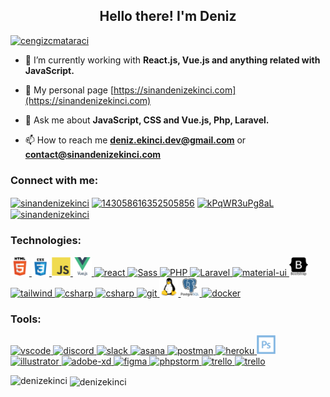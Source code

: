 <h2 align="center">Hello there! I'm Deniz</h1>

<p align="left"> <a href="https://github.com/ryo-ma/github-profile-trophy"><img src="https://github-profile-trophy.vercel.app/?username=denizekinci&title=Commit,MultiLanguage,Repositories,Stars,PullRequest,Issues&margin-w=5&no-bg=true" alt="cengizcmataraci" /></a> </p>
<p>
  
- 🌱 I’m currently working with **React.js, Vue.js and anything related with JavaScript.**

- 🚀 My personal page [https://sinandenizekinci.com](https://sinandenizekinci.com)

- 💬 Ask me about **JavaScript, CSS and Vue.js, Php, Laravel.**

- 📫 How to reach me **deniz.ekinci.dev@gmail.com** or **contact@sinandenizekinci.com**
 </p>

<h3 align="left">Connect with me:</h3>
<p align="left">
<a href="https://linkedin.com/in/sinandenizekinci" target="blank" rel=”noopener”><img align="center" src="https://velanovascular.com/wp-content/uploads/2020/06/LinkedIn.png" alt="sinandenizekinci" height="30" width="30" /></a>
<!--<a href="https://stackoverflow.com/users/x" target="blank" rel=”noopener”><img align="center" src="https://upload.wikimedia.org/wikipedia/commons/thumb/e/ef/Stack_Overflow_icon.svg/768px-Stack_Overflow_icon.svg.png" alt="12544106" height="45" width="45" /></a>-->
<!-- <a href="https://medium.com/@denizekinci" target="blank" rel=”noopener”><img align="center" src="https://cdn.jsdelivr.net/npm/simple-icons@3.0.1/icons/medium.svg" alt="@denizekinci" height="30" width="40" /></a> -->
<a href="https://discordapp.com/users/143058616352505856" target="blank" rel=”noopener”><img align="center" src="https://seeklogo.com/images/D/discord-logo-134E148657-seeklogo.com.png" alt="143058616352505856" height="30" width="26" /></a>
<a href="https://join.skype.com/invite/kPqWR3uPg8aL" target="blank" rel="noopener"><img align="center" src="https://seeklogo.com/images/S/skype-icon-logo-62E333BBBA-seeklogo.com.png" alt="kPqWR3uPg8aL" height="30" width="30" /></a>
<a href="https://t.me/sinandenizekinci" target="blank" rel="noopener"><img align="center" src="https://seeklogo.com/images/T/telegram-new-2019-logo-060F2D4B81-seeklogo.com.png" alt="sinandenizekinci" height="30" width="30" /></a>
</p>

<h3 align="left">Technologies:</h3>
<p align="left"> 
<a href="https://www.w3.org/html/" target="_blank" rel=”noopener”> <img src="https://raw.githubusercontent.com/devicons/devicon/master/icons/html5/html5-original-wordmark.svg" alt="html5" width="30" height="30"/> </a> 
<a href="https://www.w3schools.com/css/" target="_blank" rel=”noopener”> <img src="https://raw.githubusercontent.com/devicons/devicon/master/icons/css3/css3-original-wordmark.svg" alt="css3" width="28" height="28"/> </a> 
<a href="https://developer.mozilla.org/en-US/docs/Web/JavaScript" target="_blank" rel=”noopener”> <img src="https://raw.githubusercontent.com/devicons/devicon/master/icons/javascript/javascript-original.svg" alt="javascript" width="30" height="30"/> </a> 
<a href="https://vuejs.org/" target="_blank" rel=”noopener”> <img src="https://raw.githubusercontent.com/devicons/devicon/master/icons/vuejs/vuejs-original-wordmark.svg" alt="vuejs" width="30" height="30"/> </a>
<a href="https://reactjs.org/" target="_blank" rel=”noopener”> <img src="https://upload.wikimedia.org/wikipedia/commons/thumb/4/47/React.svg/1200px-React.svg.png" alt="react" width="33" height="30"/> </a> 
<a href="https://sass-lang.com/" target="_blank" rel=”noopener”> <img src="https://seeklogo.com/images/S/sass-logo-E41E7734A8-seeklogo.com.png" alt="Sass" width="33" height="30"/> </a> 
<a href="https://www.php.net/" target="_blank" rel=”noopener”> <img src="https://seeklogo.com/images/P/PHP-logo-0B2FDC4529-seeklogo.com.png" alt="PHP" width="33" height="30"/> </a> 
<a href="https://laravel.com/" target="_blank" rel=”noopener”> <img src="https://seeklogo.com/images/L/laravel-logo-41EC1D4C3F-seeklogo.com.png" alt="Laravel" width="33" height="30"/> </a> 
<a href="https://material-ui.com/" target="_blank" rel=”noopener”> <img src="https://seeklogo.com/images/M/material-ui-logo-5BDCB9BA8F-seeklogo.com.png" alt="material-ui" width="26" height="26"/> </a>
<a href="https://getbootstrap.com" target="_blank" rel=”noopener”> <img src="https://raw.githubusercontent.com/devicons/devicon/master/icons/bootstrap/bootstrap-plain-wordmark.svg" alt="bootstrap" width="30" height="30"/> </a>
<a href="https://tailwindcss.com/" target="_blank" rel=”noopener”> <img src="https://seeklogo.com/images/T/tailwind-css-logo-5AD4175897-seeklogo.com.png" alt="tailwind" width="30" height="30"/> </a>
<a href="https://unity.com/" target="_blank" rel=”noopener”> <img src="https://seeklogo.com/images/U/unity-logo-988A22E703-seeklogo.com.png" alt="csharp" width="27" height="30"/> </a>
<a href="https://docs.microsoft.com/en-us/dotnet/csharp/" target="_blank" rel=”noopener”> <img src="https://seeklogo.com/images/C/c-sharp-c-logo-02F17714BA-seeklogo.com.png" alt="csharp" width="27" height="30"/> </a>
<a href="https://git-scm.com/" target="_blank" rel=”noopener”> <img src="https://www.vectorlogo.zone/logos/git-scm/git-scm-icon.svg" alt="git" width="30" height="30"/> </a>
<a href="https://www.linux.org/" target="_blank" rel=”noopener”> <img src="https://raw.githubusercontent.com/devicons/devicon/master/icons/linux/linux-original.svg" alt="linux" width="30" height="30"/> </a> 
<a href="https://www.postgresql.org" target="_blank" rel=”noopener”> <img src="https://raw.githubusercontent.com/devicons/devicon/master/icons/postgresql/postgresql-original-wordmark.svg" alt="postgresql" width="30" height="30"/> </a>
<a href="https://www.docker.com/" target="_blank" rel=”noopener”> <img src="https://seeklogo.com/images/D/docker-logo-CF97D0124B-seeklogo.com.png" alt="docker" width="30" height="30"/> </a>
</p>
  
<h3 align="left">Tools:</h3>
<a href="https://code.visualstudio.com/" target="_blank" rel=”noopener”> <img src="https://upload.wikimedia.org/wikipedia/commons/thumb/9/9a/Visual_Studio_Code_1.35_icon.svg/1024px-Visual_Studio_Code_1.35_icon.svg.png" alt="vscode" width="30" height="30"/> </a>
<a href="https://discord.com/" target="_blank" rel=”noopener”> <img src="https://cdn4.iconfinder.com/data/icons/logos-and-brands/512/91_Discord_logo_logos-512.png" alt="discord" width="30" height="30"/> </a> 
<a href="https://slack.com/intl/en-tr/" target="_blank" rel=”noopener”> <img src="https://cdn.brandfolder.io/5H442O3W/as/pl546j-7le8zk-4nzzs1/Slack_Mark_Web.png" alt="slack" width="37" height="37"/> </a>
<a href="https://asana.com" target="_blank" rel=”noopener”> <img src="https://cdn.freebiesupply.com/logos/thumbs/2x/asana-logo-logo.png" alt="asana" width="37" height="27"/> </a>
<a href="https://postman.com" target="_blank" rel=”noopener”> <img src="https://www.vectorlogo.zone/logos/getpostman/getpostman-icon.svg" alt="postman" width="30" height="30"/> </a> 
<a href="https://heroku.com" target="_blank" rel=”noopener”> <img src="https://www.vectorlogo.zone/logos/heroku/heroku-icon.svg" alt="heroku" width="30" height="30"/> </a> 
<a href="https://www.photoshop.com/en" target="_blank" rel=”noopener”> <img src="https://raw.githubusercontent.com/devicons/devicon/master/icons/photoshop/photoshop-line.svg" alt="photoshop" width="30" height="30"/> </a> 
<a href="https://www.adobe.com/products/illustrator" target="_blank" rel=”noopener”> <img src="https://seeklogo.com/images/A/adobe-illustrator-cc-logo-C1DC5A6D09-seeklogo.com.png" alt="illustrator" width="30" height="30"/> </a> 
<a href="https://www.adobe.com/products/xd.html" target="_blank" rel=”noopener”> <img src="https://seeklogo.com/images/A/adobe-xd-logo-64364E3A24-seeklogo.com.png" alt="adobe-xd" width="30" height="30"/> </a> 
<a href="https://www.figma.com/" target="_blank" rel=”noopener”> <img src="https://seeklogo.com/images/F/figma-logo-E4E21D3AEA-seeklogo.com.png" alt="figma" width="30" height="30"/> </a> 
<a href="https://www.jetbrains.com/phpstorm/" target="_blank" rel=”noopener”> <img src="https://seeklogo.com/images/P/phpstorm-logo-220B633CDA-seeklogo.com.png" alt="phpstorm" width="30" height="30"/> </a>  
<a href="https://trello.com/en" target="_blank" rel=”noopener”> <img src="https://cdn.iconscout.com/icon/free/png-512/trello-6-569395.png" alt="trello" width="30" height="30"/> </a>
<a href="https://www.atlassian.com/software/jira" target="_blank" rel=”noopener”> <img src="https://seeklogo.com/images/J/jira-logo-C71F8C0324-seeklogo.com.png" alt="trello" width="30" height="30"/> </a>

</p>

<p><img align="left" src="https://github-readme-stats.vercel.app/api/top-langs?username=denizekinci&show_icons=true&theme=radical&locale=en&layout=compact" alt="denizekinci" /></p>

<p>&nbsp;<img align="center" src="https://github-readme-stats.vercel.app/api?username=denizekinci&show_icons=true&theme=dark&locale=en" alt="denizekinci" width="50%" /></p>
